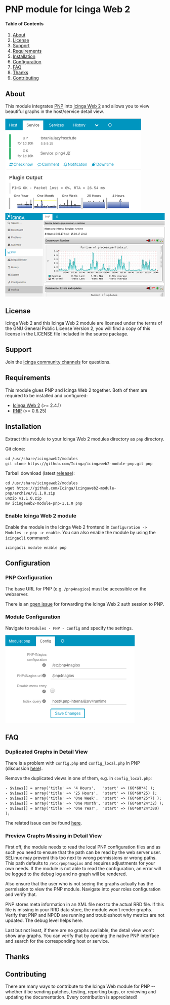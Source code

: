 # PNP module for Icinga Web 2

#### Table of Contents

1. [About](#about)
2. [License](#license)
3. [Support](#support)
4. [Requirements](#requirements)
5. [Installation](#installation)
6. [Configuration](#configuration)
7. [FAQ](#faq)
8. [Thanks](#thanks)
9. [Contributing](#contributing)

## About

This module integrates [PNP](https://docs.pnp4nagios.org/) into [Icinga Web 2](https://www.icinga.com/products/icinga-web-2/)
and allows you to view beautiful graphs in the host/service detail view.

[![Detail View](doc/screenshot/detail_view.png)](doc/screenshot/detail_view.png)
[![Iframe](doc/screenshot/iframe.png)](doc/screenshot/iframe.png)

## License

Icinga Web 2 and this Icinga Web 2 module are licensed under the terms of the GNU General Public License Version 2, you will find a copy of this license in the LICENSE file included in the source package.

## Support

Join the [Icinga community channels](https://www.icinga.com/community/get-involved/) for questions.

## Requirements

This module glues PNP and Icinga Web 2 together. Both of them are required
to be installed and configured:

* [Icinga Web 2](https://www.icinga.com/products/icinga-web-2/) (>= 2.4.1)
* [PNP](https://docs.pnp4nagios.org/) (&gt;= 0.6.25)


## Installation

Extract this module to your Icinga Web 2 modules directory as `pnp` directory.

Git clone:

```
cd /usr/share/icingaweb2/modules
git clone https://github.com/Icinga/icingaweb2-module-pnp.git pnp
```


Tarball download (latest [release](https://github.com/Icinga/icingaweb2-module-pnp/releases/latest)):

```
cd /usr/share/icingaweb2/modules
wget https://github.com/Icinga/icingaweb2-module-pnp/archive/v1.1.0.zip
unzip v1.1.0.zip
mv icingaweb2-module-pnp-1.1.0 pnp
```

### Enable Icinga Web 2 module

Enable the module in the Icinga Web 2 frontend in `Configuration -> Modules -> pnp -> enable`.
You can also enable the module by using the `icingacli` command:

```
icingacli module enable pnp
```

## Configuration

### PNP Configuration

The base URL for PNP (e.g. `/pnp4nagios`) must be accessible on the webserver.

There is an [open issue](https://github.com/Icinga/icingaweb2-module-pnp/issues/29)
for forwarding the Icinga Web 2 auth session to PNP.

### Module Configuration

Navigate to `Modules - PNP - Config` and specify the settings.

[![Configuration](doc/screenshot/config_form.png)](doc/screenshot/config_form.png)

## FAQ

### Duplicated Graphs in Detail View

There is a problem with `config.php` and `config_local.php`
in PNP (discussion [here](https://monitoring-portal.org/index.php?thread/35865-doppelte-eintr%C3%A4ge-im-icinga2-mit-pnp/&postID=228011#post228011)).

Remove the duplicated views in one of them, e.g. in `config_local.php`:

```
- $views[] = array('title' => '4 Hours',   'start' => (60*60*4) ); 
- $views[] = array('title' => '25 Hours',  'start' => (60*60*25) ); 
- $views[] = array('title' => 'One Week',  'start' => (60*60*25*7) ); 
- $views[] = array('title' => 'One Month', 'start' => (60*60*24*32) ); 
- $views[] = array('title' => 'One Year',  'start' => (60*60*24*380) );
```

The related issue can be found [here](https://github.com/Icinga/icingaweb2-module-pnp/issues/18).

### Preview Graphs Missing in Detail View

First off, the module needs to read the local PNP configuration files and as such
you need to ensure that the path can be read by the web server user. SELinux may prevent
this too next to wrong permissions or wrong paths. This path defaults to
`/etc/pnp4nagios` and requires adjustments for your own needs.
If the module is not able to read the configuration, an error will be logged
to the debug log and no graph will be rendered.

Also ensure that the user who is not seeing the graphs actually has the permission
to view the PNP module. Navigate into your roles configuration and verify that.

PNP stores meta information in an XML file next to the actual RRD file. If this file
is missing in your RRD data store, the module won't render graphs. Verify that PNP and
NPCD are running and troubleshoot why metrics are not updated. The debug level helps here.

Last but not least, if there are no graphs available, the detail view won't show any graphs.
You can verify that by opening the native PNP interface and search for the corresponding host
or service.

## Thanks




## Contributing

There are many ways to contribute to the Icinga Web module for PNP --
whether it be sending patches, testing, reporting bugs, or reviewing and
updating the documentation. Every contribution is appreciated!



